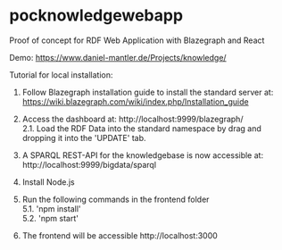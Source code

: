 # pocknowledgewebapp
Proof of concept for RDF Web Application with Blazegraph and React

Demo: https://www.daniel-mantler.de/Projects/knowledge/

Tutorial for local installation:

1. Follow Blazegraph installation guide to install the standard server at: https://wiki.blazegraph.com/wiki/index.php/Installation_guide

2. Access the dashboard at: http://localhost:9999/blazegraph/ <br>
	2.1. Load the RDF Data into the standard namespace by drag and dropping it into the 'UPDATE' tab.
3. A SPARQL REST-API for the knowledgebase is now accessible at: http://localhost:9999/bigdata/sparql

4. Install Node.js

5. Run the following commands in the frontend folder <br>
	5.1. 'npm install' <br>
	5.2. 'npm start' 

6. The frontend will be accessible http://localhost:3000
